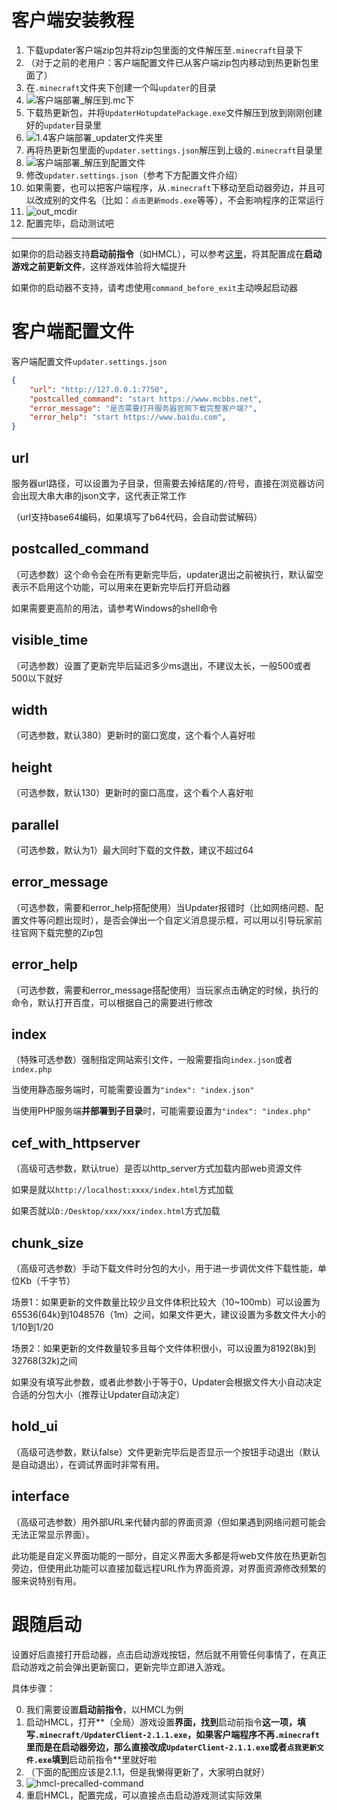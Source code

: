 # 客户端安装教程

1. 下载updater客户端zip包并将zip包里面的文件解压至`.minecraft`目录下
2. （对于之前的老用户：客户端配置文件已从客户端zip包内移动到热更新包里面了）
4. 在`.minecraft`文件夹下创建一个叫`updater`的目录
5. ![客户端部署_解压到.mc下](客户端安装教程/客户端部署_解压到.mc下.png)
6. 下载热更新包，并将`UpdaterHotupdatePackage.exe`文件解压到放到刚刚创建好的`updater`目录里
7. ![1.4客户端部署_updater文件夹里](客户端安装教程/客户端部署_updater文件夹里.png)
8. 再将热更新包里面的`updater.settings.json`解压到上级的`.minecraft`目录里
9. ![客户端部署_解压到配置文件](客户端安装教程/客户端部署_解压到配置文件.png)
10. 修改`updater.settings.json`（参考下方配置文件介绍）
10. 如果需要，也可以把客户端程序，从`.minecraft`下移动至启动器旁边，并且可以改成别的文件名（比如：`点击更新mods.exe`等等），不会影响程序的正常运行
11. ![out_mcdir](客户端安装教程.assets/out_mcdir.png)
12. 配置完毕，启动测试吧

---

 如果你的启动器支持**启动前指令**（如HMCL），可以参考[这里](#跟随启动)，将其配置成在**启动游戏之前更新文件**，这样游戏体验将大幅提升

如果你的启动器不支持，请考虑使用`command_before_exit`主动唤起启动器

# 客户端配置文件

客户端配置文件`updater.settings.json`

```json
{
    "url": "http://127.0.0.1:7750",
    "postcalled_command": "start https://www.mcbbs.net",
    "error_message": "是否需要打开服务器官网下载完整客户端?",
    "error_help": "start https://www.baidu.com",
}
```

## url

服务器url路径，可以设置为子目录，但需要去掉结尾的`/`符号，直接在浏览器访问会出现大串大串的json文字，这代表正常工作

（url支持base64编码，如果填写了b64代码，会自动尝试解码）

## postcalled_command

（可选参数）这个命令会在所有更新完毕后，updater退出之前被执行，默认留空表示不启用这个功能，可以用来在更新完毕后打开启动器

如果需要更高阶的用法，请参考Windows的shell命令

## visible_time

（可选参数）设置了更新完毕后延迟多少ms退出，不建议太长，一般500或者500以下就好

## width

（可选参数，默认380）更新时的窗口宽度，这个看个人喜好啦

## height

（可选参数，默认130）更新时的窗口高度，这个看个人喜好啦

## parallel

（可选参数，默认为1）最大同时下载的文件数，建议不超过64

## error_message

（可选参数，需要和error_help搭配使用）当Updater报错时（比如网络问题、配置文件等问题出现时），是否会弹出一个自定义消息提示框，可以用以引导玩家前往官网下载完整的Zip包

## error_help

（可选参数，需要和error_message搭配使用）当玩家点击确定的时候，执行的命令，默认打开百度，可以根据自己的需要进行修改

## index

（特殊可选参数）强制指定网站索引文件，一般需要指向`index.json`或者`index.php`

当使用静态服务端时，可能需要设置为`"index": "index.json"`

当使用PHP服务端**并部署到子目录**时，可能需要设置为`"index": "index.php"`

## cef_with_httpserver

（高级可选参数，默认true）是否以http_server方式加载内部web资源文件

如果是就以`http://localhost:xxxx/index.html`方式加载

如果否就以`D:/Desktop/xxx/xxx/index.html`方式加载

## chunk_size

（高级可选参数）手动下载文件时分包的大小，用于进一步调优文件下载性能，单位Kb（千字节）

场景1：如果更新的文件数量比较少且文件体积比较大（10~100mb）可以设置为65536(64k)到1048576（1m）之间，如果文件更大，建议设置为多数文件大小的1/10到1/20

场景2：如果更新的文件数量较多且每个文件体积很小，可以设置为8192(8k)到32768(32k)之间

如果没有填写此参数，或者此参数小于等于0，Updater会根据文件大小自动决定合适的分包大小（推荐让Updater自动决定）

## hold_ui

（高级可选参数，默认false）文件更新完毕后是否显示一个按钮手动退出（默认是自动退出），在调试界面时非常有用。

## interface

（高级可选参数）用外部URL来代替内部的界面资源（但如果遇到网络问题可能会无法正常显示界面）。

此功能是自定义界面功能的一部分，自定义界面大多都是将web文件放在热更新包旁边，但使用此功能可以直接加载远程URL作为界面资源，对界面资源修改频繁的服来说特别有用。



# 跟随启动

设置好后直接打开启动器，点击启动游戏按钮，然后就不用管任何事情了，在真正启动游戏之前会弹出更新窗口，更新完毕立即进入游戏。

具体步骤：

0. 我们需要设置**启动前指令**，以HMCL为例
1. 启动HMCL，打开**（全局）游戏设置**界面，找到**启动前指令**这一项，填写`.minecraft/UpdaterClient-2.1.1.exe`，如果客户端程序不再`.minecraft`里而是在启动器旁边，那么直接改成`UpdaterClient-2.1.1.exe`或者`点我更新文件.exe`填到**启动前指令**里就好啦
2. （下面的配图应该是2.1.1，但是我懒得更新了，大家明白就好）
3. ![hmcl-precalled-command](客户端安装教程/hmcl-precalled-command.png)
4. 重启HMCL，配置完成，可以直接点击启动游戏测试实际效果